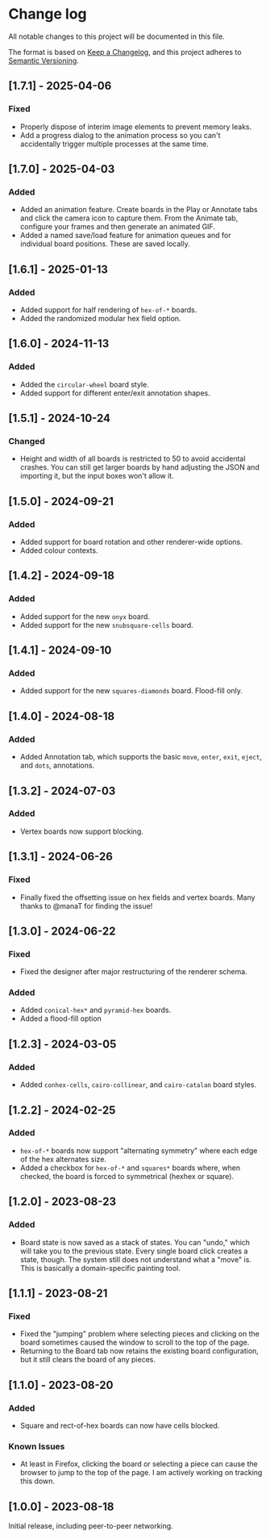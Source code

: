 # Change log

All notable changes to this project will be documented in this file.

The format is based on [Keep a Changelog](https://keepachangelog.com/en/1.0.0/),
and this project adheres to [Semantic Versioning](https://semver.org/spec/v2.0.0.html).

## [1.7.1] - 2025-04-06

### Fixed

-   Properly dispose of interim image elements to prevent memory leaks.
-   Add a progress dialog to the animation process so you can't accidentally trigger multiple processes at the same time.

## [1.7.0] - 2025-04-03

### Added

-   Added an animation feature. Create boards in the Play or Annotate tabs and click the camera icon to capture them. From the Animate tab, configure your frames and then generate an animated GIF.
-   Added a named save/load feature for animation queues and for individual board positions. These are saved locally.

## [1.6.1] - 2025-01-13

### Added

-   Added support for half rendering of `hex-of-*` boards.
-   Added the randomized modular hex field option.

## [1.6.0] - 2024-11-13

### Added

-   Added the `circular-wheel` board style.
-   Added support for different enter/exit annotation shapes.

## [1.5.1] - 2024-10-24

### Changed

-   Height and width of all boards is restricted to 50 to avoid accidental crashes. You can still get larger boards by hand adjusting the JSON and importing it, but the input boxes won't allow it.

## [1.5.0] - 2024-09-21

### Added

-   Added support for board rotation and other renderer-wide options.
-   Added colour contexts.

## [1.4.2] - 2024-09-18

### Added

-   Added support for the new `onyx` board.
-   Added support for the new `snubsquare-cells` board.

## [1.4.1] - 2024-09-10

### Added

-   Added support for the new `squares-diamonds` board. Flood-fill only.

## [1.4.0] - 2024-08-18

### Added

-   Added Annotation tab, which supports the basic `move`, `enter`, `exit`, `eject`, and `dots`, annotations.

## [1.3.2] - 2024-07-03

### Added

-   Vertex boards now support blocking.

## [1.3.1] - 2024-06-26

### Fixed

-   Finally fixed the offsetting issue on hex fields and vertex boards. Many thanks to @manaT for finding the issue!

## [1.3.0] - 2024-06-22

### Fixed

-   Fixed the designer after major restructuring of the renderer schema.

### Added

-   Added `conical-hex*` and `pyramid-hex` boards.
-   Added a flood-fill option

## [1.2.3] - 2024-03-05

### Added

-   Added `conhex-cells`, `cairo-collinear`, and `cairo-catalan` board styles.

## [1.2.2] - 2024-02-25

### Added

-   `hex-of-*` boards now support "alternating symmetry" where each edge of the hex alternates size.
-   Added a checkbox for `hex-of-*` and `squares*` boards where, when checked, the board is forced to symmetrical (hexhex or square).

## [1.2.0] - 2023-08-23

### Added

-   Board state is now saved as a stack of states. You can "undo," which will take you to the previous state. Every single board click creates a state, though. The system still does not understand what a "move" is. This is basically a domain-specific painting tool.

## [1.1.1] - 2023-08-21

### Fixed

-   Fixed the "jumping" problem where selecting pieces and clicking on the board sometimes caused the window to scroll to the top of the page.
-   Returning to the Board tab now retains the existing board configuration, but it still clears the board of any pieces.

## [1.1.0] - 2023-08-20

### Added

-   Square and rect-of-hex boards can now have cells blocked.

### Known Issues

-   At least in Firefox, clicking the board or selecting a piece can cause the browser to jump to the top of the page. I am actively working on tracking this down.

## [1.0.0] - 2023-08-18

Initial release, including peer-to-peer networking.
